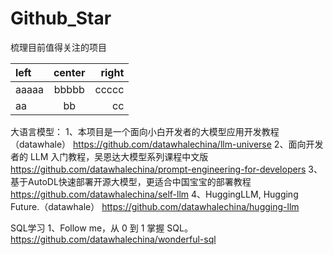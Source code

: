 # Github_Star
梳理目前值得关注的项目

| left | center | right |  
| :--- | :---: | ---: |  
| aaaaa | bbbbb | ccccc |  
| aa | bb | cc |  


大语言模型：
1、本项目是一个面向小白开发者的大模型应用开发教程（datawhale）
https://github.com/datawhalechina/llm-universe
2、面向开发者的 LLM 入门教程，吴恩达大模型系列课程中文版
https://github.com/datawhalechina/prompt-engineering-for-developers
3、基于AutoDL快速部署开源大模型，更适合中国宝宝的部署教程
https://github.com/datawhalechina/self-llm
4、HuggingLLM, Hugging Future.（datawhale）
https://github.com/datawhalechina/hugging-llm


SQL学习
1、Follow me，从 0 到 1 掌握 SQL。
https://github.com/datawhalechina/wonderful-sql
